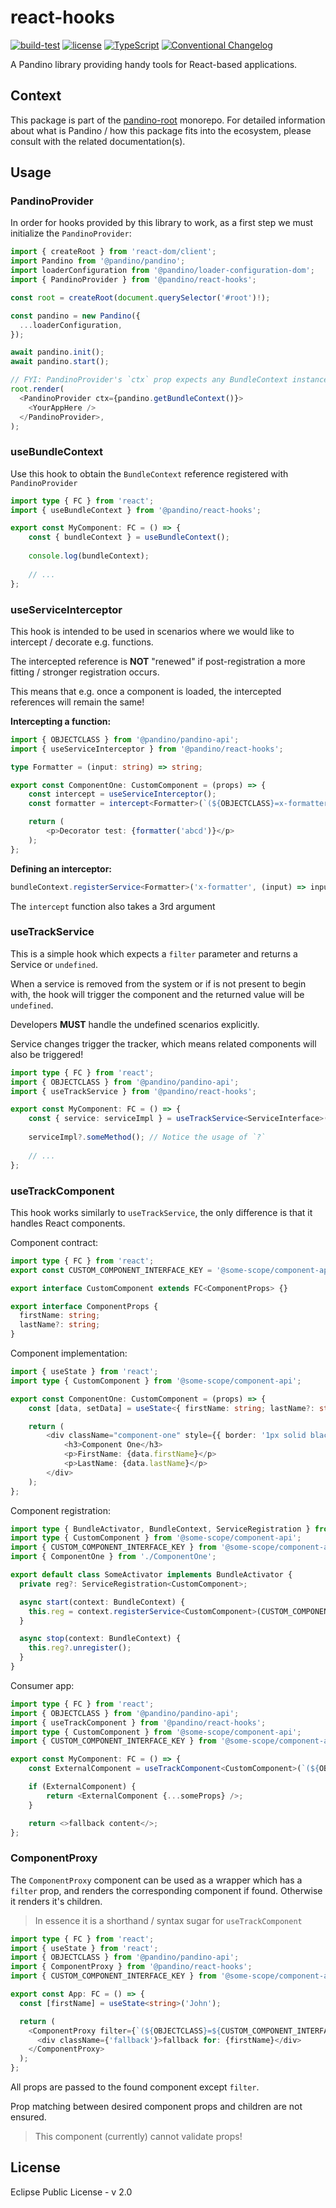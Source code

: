 # react-hooks

[![build-test](https://github.com/BlackBeltTechnology/pandino/actions/workflows/build-test.yml/badge.svg)](https://github.com/BlackBeltTechnology/pandino/actions/workflows/build-test.yml)
[![license](https://img.shields.io/badge/license-EPL%20v2.0-blue.svg)](https://github.com/BlackBeltTechnology/pandino)
[![TypeScript](https://img.shields.io/badge/%3C%2F%3E-TypeScript-%230074c1.svg)](http://www.typescriptlang.org/)
[![Conventional Changelog](https://img.shields.io/badge/%20%20%F0%9F%93%A6%F0%9F%9A%80-conventional--changelog-e10079.svg?style=flat)](https://github.com/conventional-changelog/conventional-changelog)

A Pandino library providing handy tools for React-based applications.

## Context

This package is part of the [pandino-root](https://github.com/BlackBeltTechnology/pandino) monorepo. For detailed
information about what is Pandino / how this package fits into the ecosystem, please consult with the related
documentation(s).

## Usage

### PandinoProvider

In order for hooks provided by this library to work, as a first step we must initialize the `PandinoProvider`:

```typescript jsx
import { createRoot } from 'react-dom/client';
import Pandino from '@pandino/pandino';
import loaderConfiguration from '@pandino/loader-configuration-dom';
import { PandinoProvider } from '@pandino/react-hooks';

const root = createRoot(document.querySelector('#root')!);

const pandino = new Pandino({
  ...loaderConfiguration,
});

await pandino.init();
await pandino.start();

// FYI: PandinoProvider's `ctx` prop expects any BundleContext instance, it doesn't need to be the system bundle's context. 
root.render(
  <PandinoProvider ctx={pandino.getBundleContext()}>
    <YourAppHere />
  </PandinoProvider>,
);
```

### useBundleContext

Use this hook to obtain the `BundleContext` reference registered with `PandinoProvider`

```typescript jsx
import type { FC } from 'react';
import { useBundleContext } from '@pandino/react-hooks';

export const MyComponent: FC = () => {
    const { bundleContext } = useBundleContext();
    
    console.log(bundleContext);
    
    // ...
};
```

### useServiceInterceptor

This hook is intended to be used in scenarios where we would like to intercept / decorate e.g. functions.

The intercepted reference is **NOT** "renewed" if post-registration a more fitting / stronger registration occurs.

This means that e.g. once a component is loaded, the intercepted references will remain the same!

**Intercepting a function:**

```typescript jsx
import { OBJECTCLASS } from '@pandino/pandino-api';
import { useServiceInterceptor } from '@pandino/react-hooks';

type Formatter = (input: string) => string;

export const ComponentOne: CustomComponent = (props) => {
    const intercept = useServiceInterceptor();
    const formatter = intercept<Formatter>(`(${OBJECTCLASS}=x-formatter)`, (input: string) => input.split('').reverse().join(''));

    return (
        <p>Decorator test: {formatter('abcd')}</p>
    );
};
```

**Defining an interceptor:**

```typescript jsx
bundleContext.registerService<Formatter>('x-formatter', (input) => input.toUpperCase());
```

The `intercept` function also takes a 3rd argument  

### useTrackService

This is a simple hook which expects a `filter` parameter and returns a Service or `undefined`.

When a service is removed from the system or if is not present to begin with, the hook will trigger the component and
the returned value will be `undefined`.

Developers **MUST** handle the undefined scenarios explicitly.

Service changes trigger the tracker, which means related components will also be triggered!

```typescript jsx
import type { FC } from 'react';
import { OBJECTCLASS } from '@pandino/pandino-api';
import { useTrackService } from '@pandino/react-hooks';

export const MyComponent: FC = () => {
    const { service: serviceImpl } = useTrackService<ServiceInterface>(`(${OBJECTCLASS}=${SERVICE_INTERFACE_KEY})`);
    
    serviceImpl?.someMethod(); // Notice the usage of `?`
    
    // ...
};
```

### useTrackComponent

This hook works similarly to `useTrackService`, the only difference is that it handles React components. 

Component contract:

```typescript jsx
import type { FC } from 'react';
export const CUSTOM_COMPONENT_INTERFACE_KEY = '@some-scope/component-api/CustomComponent';

export interface CustomComponent extends FC<ComponentProps> {}

export interface ComponentProps {
  firstName: string;
  lastName?: string;
}
```

Component implementation:

```typescript jsx
import { useState } from 'react';
import type { CustomComponent } from '@some-scope/component-api';

export const ComponentOne: CustomComponent = (props) => {
    const [data, setData] = useState<{ firstName: string; lastName?: string }>({ ...props });

    return (
        <div className="component-one" style={{ border: '1px solid black', padding: '1rem' }}>
            <h3>Component One</h3>
            <p>FirstName: {data.firstName}</p>
            <p>LastName: {data.lastName}</p>
        </div>
    );
};
```

Component registration:

```typescript jsx
import type { BundleActivator, BundleContext, ServiceRegistration } from '@pandino/pandino-api';
import type { CustomComponent } from '@some-scope/component-api';
import { CUSTOM_COMPONENT_INTERFACE_KEY } from '@some-scope/component-api';
import { ComponentOne } from './ComponentOne';

export default class SomeActivator implements BundleActivator {
  private reg?: ServiceRegistration<CustomComponent>;

  async start(context: BundleContext) {
    this.reg = context.registerService<CustomComponent>(CUSTOM_COMPONENT_INTERFACE_KEY, ComponentOne);
  }

  async stop(context: BundleContext) {
    this.reg?.unregister();
  }
}
```

Consumer app:

```typescript jsx
import type { FC } from 'react';
import { OBJECTCLASS } from '@pandino/pandino-api';
import { useTrackComponent } from '@pandino/react-hooks';
import type { CustomComponent } from '@some-scope/component-api';
import { CUSTOM_COMPONENT_INTERFACE_KEY } from '@some-scope/component-api';

export const MyComponent: FC = () => {
    const ExternalComponent = useTrackComponent<CustomComponent>(`(${OBJECTCLASS}=${CUSTOM_COMPONENT_INTERFACE_KEY})`);

    if (ExternalComponent) {
        return <ExternalComponent {...someProps} />;
    }

    return <>fallback content</>;
};
```

### ComponentProxy

The `ComponentProxy` component can be used as a wrapper which has a `filter` prop, and renders the corresponding
component if found. Otherwise it renders it's children.

> In essence it is a shorthand / syntax sugar for `useTrackComponent`

```typescript jsx
import type { FC } from 'react';
import { useState } from 'react';
import { OBJECTCLASS } from '@pandino/pandino-api';
import { ComponentProxy } from '@pandino/react-hooks';
import { CUSTOM_COMPONENT_INTERFACE_KEY } from '@some-scope/component-api';

export const App: FC = () => {
  const [firstName] = useState<string>('John');

  return (
    <ComponentProxy filter={`(${OBJECTCLASS}=${CUSTOM_COMPONENT_INTERFACE_KEY})`} firstName={firstName}>
      <div className={'fallback'}>fallback for: {firstName}</div>
    </ComponentProxy>
  );
};
```

All props are passed to the found component except `filter`.

Prop matching between desired component props and children are not ensured.

> This component (currently) cannot validate props!

## License

Eclipse Public License - v 2.0
